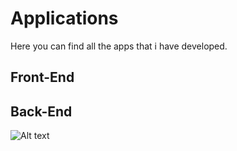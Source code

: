 # Applications

Here you can find all the apps that i have developed. 
## Front-End
## Back-End
![Alt text](https://pixabay.com/get/ee32b2092df51c22d9584518a33219c8b66ae3d019b316449df4c07a/educational-773651_1920.jpg "Optional title")



